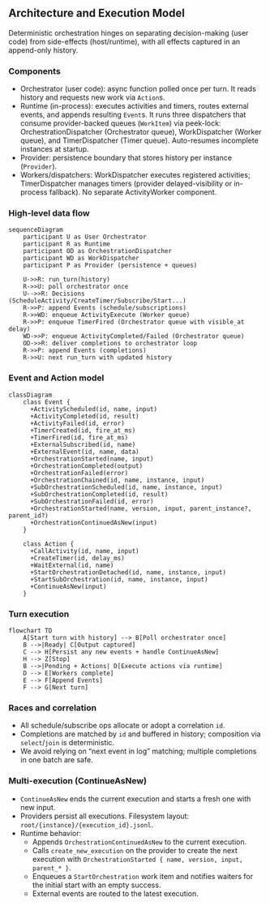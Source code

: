 ## Architecture and Execution Model

Deterministic orchestration hinges on separating decision-making (user code) from side-effects (host/runtime), with all effects captured in an append-only history.

### Components

- Orchestrator (user code): async function polled once per turn. It reads history and requests new work via `Action`s.
- Runtime (in-process): executes activities and timers, routes external events, and appends resulting `Event`s. It runs three dispatchers that consume provider-backed queues (`WorkItem`) via peek-lock: OrchestrationDispatcher (Orchestrator queue), WorkDispatcher (Worker queue), and TimerDispatcher (Timer queue). Auto-resumes incomplete instances at startup.
- Provider: persistence boundary that stores history per instance (`Provider`).
- Workers/dispatchers: WorkDispatcher executes registered activities; TimerDispatcher manages timers (provider delayed-visibility or in-process fallback). No separate ActivityWorker component.

### High-level data flow

```mermaid
sequenceDiagram
    participant U as User Orchestrator
    participant R as Runtime
    participant OD as OrchestrationDispatcher
    participant WD as WorkDispatcher
    participant P as Provider (persistence + queues)

    U->>R: run_turn(history)
    R->>U: poll orchestrator once
    U-->>R: Decisions (ScheduleActivity/CreateTimer/Subscribe/Start...)
    R->>P: append Events (schedule/subscriptions)
    R->>WD: enqueue ActivityExecute (Worker queue)
    R->>P: enqueue TimerFired (Orchestrator queue with visible_at delay)
    WD->>P: enqueue ActivityCompleted/Failed (Orchestrator queue)
    OD->>R: deliver completions to orchestrator loop
    R->>P: append Events (completions)
    R->>U: next run_turn with updated history
```

### Event and Action model

```mermaid
classDiagram
    class Event {
      +ActivityScheduled(id, name, input)
      +ActivityCompleted(id, result)
      +ActivityFailed(id, error)
      +TimerCreated(id, fire_at_ms)
      +TimerFired(id, fire_at_ms)
      +ExternalSubscribed(id, name)
      +ExternalEvent(id, name, data)
      +OrchestrationStarted(name, input)
      +OrchestrationCompleted(output)
      +OrchestrationFailed(error)
      +OrchestrationChained(id, name, instance, input)
      +SubOrchestrationScheduled(id, name, instance, input)
      +SubOrchestrationCompleted(id, result)
      +SubOrchestrationFailed(id, error)
      +OrchestrationStarted(name, version, input, parent_instance?, parent_id?)
      +OrchestrationContinuedAsNew(input)
    }

    class Action {
      +CallActivity(id, name, input)
      +CreateTimer(id, delay_ms)
      +WaitExternal(id, name)
      +StartOrchestrationDetached(id, name, instance, input)
      +StartSubOrchestration(id, name, instance, input)
      +ContinueAsNew(input)
    }
```

### Turn execution

```mermaid
flowchart TD
    A[Start turn with history] --> B[Poll orchestrator once]
    B -->|Ready| C[Output captured]
    C --> H[Persist any new events + handle ContinueAsNew]
    H --> Z[Stop]
    B -->|Pending + Actions| D[Execute actions via runtime]
    D --> E[Workers complete]
    E --> F[Append Events]
    F --> G[Next turn]
```

### Races and correlation

- All schedule/subscribe ops allocate or adopt a correlation `id`.
- Completions are matched by `id` and buffered in history; composition via `select`/`join` is deterministic.
- We avoid relying on “next event in log” matching; multiple completions in one batch are safe.

### Multi-execution (ContinueAsNew)

- `ContinueAsNew` ends the current execution and starts a fresh one with new input.
- Providers persist all executions. Filesystem layout: `root/{instance}/{execution_id}.jsonl`.
- Runtime behavior:
  - Appends `OrchestrationContinuedAsNew` to the current execution.
  - Calls `create_new_execution` on the provider to create the next execution with `OrchestrationStarted { name, version, input, parent_* }`.
  - Enqueues a `StartOrchestration` work item and notifies waiters for the initial start with an empty success.
  - External events are routed to the latest execution.


